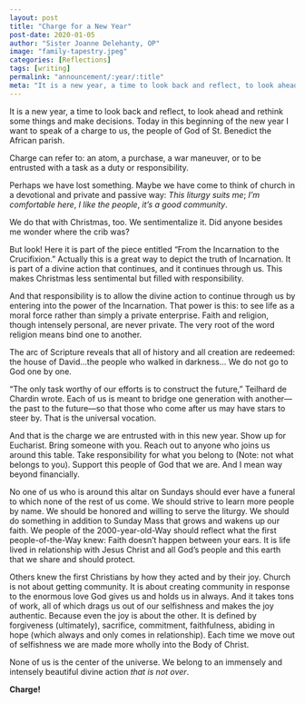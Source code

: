 ```yaml
---
layout: post
title: "Charge for a New Year"
post-date: 2020-01-05
author: "Sister Joanne Delehanty, OP"
image: "family-tapestry.jpeg"
categories: [Reflections]
tags: [writing]
permalink: "announcement/:year/:title"
meta: "It is a new year, a time to look back and reflect, to look ahead and rethink some things and make decisions. Today in this beginning of the new year I want to speak of a charge to us, the people of God of St. Benedict the African parish."
---
```

It is a new year, a time to look back and reflect, to look ahead and rethink some things and make decisions. Today in this beginning of the new year I want to speak of a charge to us, the people of God of St. Benedict the African parish.

<!--more-->

Charge can refer to: an atom, a purchase, a war maneuver, or to be entrusted with a task as a duty or responsibility.

Perhaps we have lost something. Maybe we have come to think of church in a devotional and private and passive way: *This liturgy suits me*; *I’m comfortable here*, *I like the people*, *it’s a good community*. 

We do that with Christmas, too. We sentimentalize it. Did anyone besides me wonder where the crib was?

But look! Here it is part of the piece entitled “From the Incarnation to the Crucifixion.” Actually this is a great way to depict the truth of Incarnation. It is part of a divine action that continues, and it continues through us. This makes Christmas less sentimental but filled with responsibility.

And that responsibility is to allow the divine action to continue through us by entering into the power of the Incarnation. That power is this: to see life as a moral force rather than simply a private enterprise. Faith and religion, though intensely personal, are never private. The very root of the word religion means bind one to another.

The arc of Scripture reveals that all of history and all creation are redeemed: the house of David…the people who walked in darkness… We do not go to God one by one.

“The only task worthy of our efforts is to construct the future,” Teilhard de Chardin wrote. Each of us is meant to bridge one generation with another—the past to the future—so that those who come after us may have stars to steer by. That is the universal vocation.

And that is the charge we are entrusted with in this new year. Show up for Eucharist. Bring someone with you. Reach out to anyone who joins us around this table. Take responsibility for what you belong to (Note: not what belongs to you). Support this people of God that we are. And I mean way beyond financially. 

No one of us who is around this altar on Sundays should ever have a funeral to which none of the rest of us come. We should strive to learn more people by name. We should be honored and willing to serve the liturgy. We should do something in addition to Sunday Mass that grows and wakens up our faith. We people of the 2000-year-old-Way should reflect what the first people-of-the-Way knew: Faith doesn’t happen between your ears. It is life lived in relationship with Jesus Christ and all God’s people and this earth that we share and should protect.

Others knew the first Christians by how they acted and by their joy. Church is not about getting community. It is about creating community in response to the enormous love God gives us and holds us in always. And it takes tons of work, all of which drags us out of our selfishness and makes the joy authentic. Because even the joy is about the other. It is defined by forgiveness (ultimately), sacrifice, commitment, faithfulness, abiding in hope (which always and only comes in relationship). Each time we move out of selfishness we are made more wholly into the Body of Christ.

None of us is the center of the universe. We belong to an immensely and intensely beautiful divine action _that is not over_.

**Charge!**